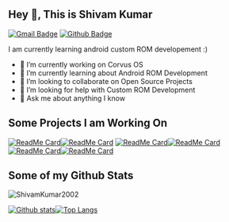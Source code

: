 ## Hey 👋, This is Shivam Kumar
[![Gmail Badge](https://img.shields.io/badge/-kumar.shivam.jarvis@gmail.com-c14438?style=flat&logo=Gmail&logoColor=white&link=mailto:kumar.shivam.jarvis@gmail.com)](mailto:kumar.shivam.jarvis@gmail.com) [![Github Badge](https://img.shields.io/badge/-ShivamKumar2002-grey?style=flat&logo=github&logoColor=white&link=https://github.com/ShivamKumar2002/)](https://www.github.com/ShivamKumar2002/)
<p align='left'>I am currently learning android custom ROM developement :)</p>

- 🔭 I’m currently working on Corvus OS 
- 🌱 I’m currently learning about Android ROM Development 
- 👯 I’m looking to collaborate on Open Source Projects
- 🤔 I’m looking for help with Custom ROM Development 
- 💬 Ask me about anything I know

## Some Projects I am Working On
[![ReadMe Card](https://github-readme-stats.vercel.app/api/pin/?username=ShivamKumar2002&repo=device_xiaomi_violet-R&theme=vue-dark)](https://github.com/ShivamKumar2002/device_xiaomi_violet-R)[![ReadMe Card](https://github-readme-stats.vercel.app/api/pin/?username=ShivamKumar2002&repo=vendor_xiaomi_violet-R&theme=vue-dark)](https://github.com/ShivamKumar2002/vendor_xiaomi_violet-R)
[![ReadMe Card](https://github-readme-stats.vercel.app/api/pin/?username=ShivamKumar2002&repo=device_xiaomi_violet-Q&theme=vue-dark)](https://github.com/ShivamKumar2002/device_xiaomi_violet-Q)[![ReadMe Card](https://github-readme-stats.vercel.app/api/pin/?username=ShivamKumar2002&repo=vendor_xiaomi_violet-Q&theme=vue-dark)](https://github.com/ShivamKumar2002/vendor_xiaomi_violet-Q)
[![ReadMe Card](https://github-readme-stats.vercel.app/api/pin/?username=ShivamKumar2002&repo=M4ST3R-Clang-11&theme=vue-dark)](https://github.com/ShivamKumar2002/M4ST3R-Clang-11)[![ReadMe Card](https://github-readme-stats.vercel.app/api/pin/?username=ShivamKumar2002&repo=scripts&theme=vue-dark)](https://github.com/ShivamKumar2002/scripts)

## Some of my Github Stats
<p align=left> <img src=https://komarev.com/ghpvc/?username=ShivamKumar2002 alt=ShivamKumar2002 /> </p>

[![Github stats](https://github-readme-stats.vercel.app/api?username=ShivamKumar2002&show_icons=true&include_all_commits=true&count_private=true&theme=vue-dark)](https://github.com/ShivamKumar2002/github-readme-stats)[![Top Langs](https://github-readme-stats.vercel.app/api/top-langs/?username=ShivamKumar2002&layout=compact&include_all_commits=true&count_private=true&theme=vue-dark)](https://github.com/ShivamKumar2002/github-readme-stats)


<!--
**ShivamKumar2002/ShivamKumar2002** is a ✨ _special_ ✨ repository because its `README.md` (this file) appears on your GitHub profile.

Here are some ideas to get you started:

- 🔭 I’m currently working on ...
- 🌱 I’m currently learning ...
- 👯 I’m looking to collaborate on ...
- 🤔 I’m looking for help with ...
- 💬 Ask me about ...
- 📫 How to reach me: ...
- 😄 Pronouns: ...
- ⚡ Fun fact: ...
-->
